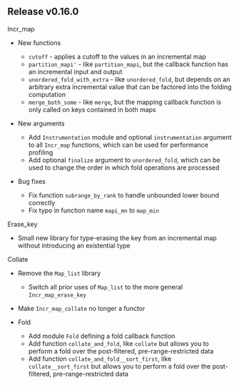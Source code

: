 ## Release v0.16.0

Incr_map

- New functions
  * `cutoff` - applies a cutoff to the values in an incremental map
  * `partition_mapi'` - like `partition_mapi`, but the callback function has an
    incremental input and output
  * `unordered_fold_with_extra` - like `unordered_fold`, but depends on an arbitrary extra
    incremental value that can be factored into the folding computation
  * `merge_both_some` - like `merge`, but the mapping callback function is only called on
     keys contained in both maps

- New arguments
  * Add `Instrumentation` module and optional `instrumentation` argument to all `Incr_map`
    functions, which can be used for performance profiling
  * Add optional `finalize` argument to `unordered_fold`, which can be used to change the
    order in which fold operations are processed

- Bug fixes
  * Fix function `subrange_by_rank` to handle unbounded lower bound correctly
  * Fix typo in function name `mapi_mn` to `map_min`

Erase_key

- Small new library for type-erasing the key from an incremental map without introducing
  an existential type

Collate

- Remove the `Map_list` library
  * Switch all prior uses of `Map_list` to the more general `Incr_map_erase_key`

- Make `Incr_map_collate` no longer a functor

- Fold
  * Add module `Fold` defining a fold callback function
  * Add function `collate_and_fold`, like `collate` but allows you to perform a fold
    over the post-filtered, pre-range-restricted data
  * Add function `collate_and_fold__sort_first`, like `collate__sort_first` but allows you
    to perform a fold over the post-filtered, pre-range-restricted data
